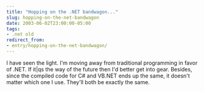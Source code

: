 ```yaml
---
title: "Hopping on the .NET bandwagon..."
slug: hopping-on-the-net-bandwagon
date: 2003-06-02T23:00:00-05:00
tags:
- .net old
redirect_from:
- entry/hopping-on-the-net-bandwagon/
---
```

I have seen the light. I'm moving away from traditional programming in favor of .NET. If it|qs the way of the future then I'd better get into gear. Besides, since the compiled code for C# and VB.NET ends up the same, it doesn't matter which one I use. They'll both be exactly the same.
